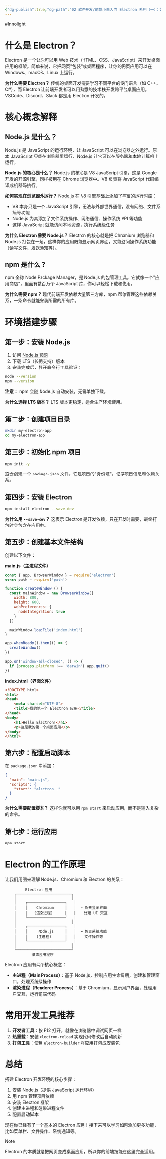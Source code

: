 ```yaml
---
{"dg-publish":true,"dg-path":"02 软件开发/前端小白入门 Electron 系列（一）：如何搭建开发环境.md","permalink":"/02 软件开发/前端小白入门 Electron 系列（一）：如何搭建开发环境/","created":"2025-08-27T14:29:08.000+08:00","updated":"2025-08-27T14:39:44.000+08:00"}
---
```


#Innolight

# 什么是 Electron？

Electron 是一个让你可以用 Web 技术（HTML、CSS、JavaScript）来开发桌面应用的框架。简单来说，它把网页"包装"成桌面程序，让你的网页应用可以在 Windows、macOS、Linux 上运行。

**为什么需要 Electron？** 传统的桌面开发需要学习不同平台的专门语言（如 C++、C#），而 Electron 让前端开发者可以用熟悉的技术栈开发跨平台桌面应用。VSCode、Discord、Slack 都是用 Electron 开发的。

# 核心概念解释

## Node.js 是什么？

Node.js 是 JavaScript 的运行环境，让 JavaScript 可以在浏览器之外运行。原本 JavaScript 只能在浏览器里运行，Node.js 让它可以在服务器和本地计算机上运行。

**Node.js 的核心是什么？** Node.js 的核心是 V8 JavaScript 引擎，这是 Google 开发的开源引擎，同样被用在 Chrome 浏览器中。V8 负责将 JavaScript 代码编译成机器码执行。

**如何实现在浏览器外运行？** Node.js 在 V8 引擎基础上添加了丰富的运行时库：

- V8 本身只是一个 JavaScript 引擎，无法与外部世界通信，没有网络、文件系统等功能
- Node.js 为其添加了文件系统操作、网络通信、操作系统 API 等功能
- 这样 JavaScript 就能访问本地资源，执行系统级任务

**为什么 Electron 需要 Node.js？** Electron 的核心就是把 Chromium 浏览器和 Node.js 打包在一起，这样你的应用既能显示网页界面，又能访问操作系统功能（读写文件、发送通知等）。

## npm 是什么？

npm 全称 Node Package Manager，是 Node.js 的包管理工具。它就像一个"应用商店"，里面有数百万个 JavaScript 库，你可以轻松下载和使用。

**为什么需要 npm？** 现代前端开发依赖大量第三方库，npm 帮你管理这些依赖关系，一条命令就能安装所需的所有库。

# 环境搭建步骤

## 第一步：安装 Node.js

1. 访问 [Node.js 官网](https://nodejs.org/)
2. 下载 LTS（长期支持）版本
3. 安装完成后，打开命令行工具验证：

```bash
node --version
npm --version
```

**注意：** npm 会随 Node.js 自动安装，无需单独下载。

**为什么选择 LTS 版本？** LTS 版本更稳定，适合生产环境使用。

## 第二步：创建项目目录

```bash
mkdir my-electron-app
cd my-electron-app
```

## 第三步：初始化 npm 项目

```bash
npm init -y
```

这会创建一个 `package.json` 文件，它是项目的"身份证"，记录项目信息和依赖关系。

## 第四步：安装 Electron

```bash
npm install electron --save-dev
```

**为什么用 `--save-dev`？** 这表示 Electron 是开发依赖，只在开发时需要，最终打包时会包含在应用中。

## 第五步：创建基本文件结构

创建以下文件：

**main.js（主进程文件）**

```javascript
const { app, BrowserWindow } = require('electron')
const path = require('path')

function createWindow () {
  const mainWindow = new BrowserWindow({
    width: 800,
    height: 600,
    webPreferences: {
      nodeIntegration: true
    }
  })

  mainWindow.loadFile('index.html')
}

app.whenReady().then(() => {
  createWindow()
})

app.on('window-all-closed', () => {
  if (process.platform !== 'darwin') app.quit()
})
```

**index.html（界面文件）**

```html
<!DOCTYPE html>
<html>
<head>
    <meta charset="UTF-8">
    <title>我的第一个 Electron 应用</title>
</head>
<body>
    <h1>Hello Electron!</h1>
    <p>这是我的第一个桌面应用</p>
</body>
</html>
```

## 第六步：配置启动脚本

在 `package.json` 中添加：

```json
{
  "main": "main.js",
  "scripts": {
    "start": "electron ."
  }
}
```

**为什么需要配置脚本？** 这样你就可以用 `npm start` 来启动应用，而不是输入复杂的命令。

## 第七步：运行应用

```bash
npm start
```

# Electron 的工作原理

让我们用图来理解 Node.js、Chromium 和 Electron 的关系：

```
         Electron 应用
    ┌─────────────────────────┐
    │                         │
    │    ┌─────────────────┐   │
    │    │    Chromium     │   │  ← 负责显示界面
    │    │   (渲染进程)     │   │    处理 UI 交互
    │    └─────────────────┘   │
    │                         │
    │    ┌─────────────────┐   │
    │    │     Node.js     │   │  ← 负责系统功能
    │    │    (主进程)      │   │    文件操作等
    │    └─────────────────┘   │
    │                         │
    └─────────────────────────┘
            桌面应用程序
```

Electron 应用有两个核心概念：

- **主进程（Main Process）**：基于 Node.js，控制应用生命周期，创建和管理窗口，处理系统级操作
- **渲染进程（Renderer Process）**：基于 Chromium，显示用户界面，处理用户交互，运行前端代码

# 常用开发工具推荐

1. **开发者工具**：按 F12 打开，就像在浏览器中调试网页一样
2. **热重载**：安装 `electron-reload` 实现代码修改后自动刷新
3. **打包工具**：使用 `electron-builder` 将应用打包成安装包

# 总结

搭建 Electron 开发环境的核心步骤：

1. 安装 Node.js（提供 JavaScript 运行环境）
2. 用 npm 管理项目依赖
3. 安装 Electron 框架
4. 创建主进程和渲染进程文件
5. 配置启动脚本

现在你已经有了一个基本的 Electron 应用！接下来可以学习如何添加更多功能，比如菜单栏、文件操作、系统通知等。


> [!NOTE]
> Electron 的本质就是把网页变成桌面应用，所以你的前端技能在这里完全适用。
